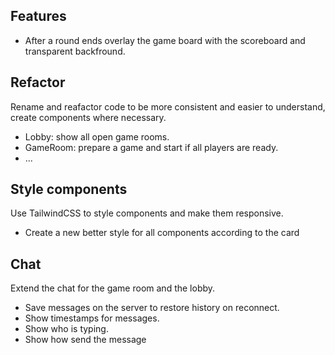 ## Features

- After a round ends overlay the game board with the scoreboard and transparent backfround.

## Refactor

Rename and reafactor code to be more consistent and easier to understand, create components where necessary.

- Lobby: show all open game rooms.
- GameRoom: prepare a game and start if all players are ready.
- ...

## Style components

Use TailwindCSS to style components and make them responsive.

- Create a new better style for all components according to the card

## Chat

Extend the chat for the game room and the lobby.

- Save messages on the server to restore history on reconnect.
- Show timestamps for messages.
- Show who is typing.
- Show how send the message

